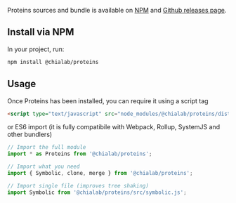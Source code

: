 Proteins sources and bundle is available on [NPM](https://www.npmjs.com/package/@chialab/proteins) and [Github releases page](https://github.com/Chialab/proteins/releases).

## Install via NPM

In your project, run:

```sh
npm install @chialab/proteins
```

## Usage

Once Proteins has been installed, you can require it using a script tag
```html
<script type="text/javascript" src="node_modules/@chialab/proteins/dist/proteins.js"></script>
```
or ES6 import (it is fully compatibile with Webpack, Rollup, SystemJS and other bundlers)
```js
// Import the full module
import * as Proteins from '@chialab/proteins';

// Import what you need
import { Symbolic, clone, merge } from '@chialab/proteins';

// Import single file (improves tree shaking)
import Symbolic from '@chialab/proteins/src/symbolic.js';
```

